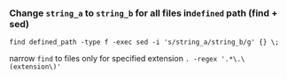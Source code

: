 
### Change `string_a` to `string_b` for all files in`defined` path  (find + sed)
`find defined_path -type f -exec sed -i 's/string_a/string_b/g' {} \;`

narrow `find` to files only for specified extension  `. -regex '.*\.\(extension\)'`
